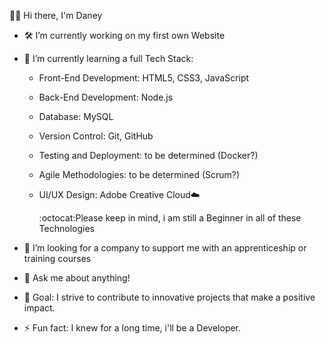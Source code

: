 🙋‍♂️ Hi there, I'm Daney


- 🛠 I’m currently working on my first own Website
  
- 🌱 I’m currently learning a full Tech Stack:
  - Front-End Development: HTML5, CSS3, JavaScript
  - Back-End Development: Node.js
  - Database: MySQL
  - Version Control: Git, GitHub
  - Testing and Deployment: to be determined (Docker?)
  - Agile Methodologies: to be determined (Scrum?)
  - UI/UX Design: Adobe Creative Cloud☁️

    :octocat:Please keep in mind, i am still a Beginner in all of these Technologies

- 🤔 I’m looking for a company to support me with an apprenticeship or training courses
- 💬 Ask me about anything!
- 🧪 Goal: I strive to contribute to innovative projects that make a positive impact.
- ⚡ Fun fact: I knew for a long time, i'll be a Developer.

